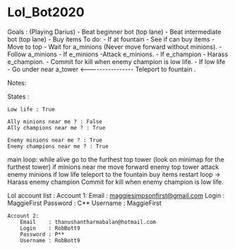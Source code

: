# Lol_Bot2020

Goals :
    (Playing Darius)
    - Beat beginner bot (top lane)
    - Beat intermediate bot (top lane)
    - Buy items
To do:
    <!-- - Buy items level 1. -->
    - If at fountain
        - See if can buy items
        - Move to top
            - Wait for a_minions (Never move forward without minions).
                - Follow a_minions
                - If e_minions
                    -Attack e_minions.
                - If e_champion
                    - Harass e_champion.
                - Commit for kill when enemy champion is low life.
                - If low life
                    - Go under near a_tower
    <---------------- Teleport to fountain .
                



Notes:

States :

    Low life : True
    
    Ally minions near me ? : False
    Ally champions near me ? : True

    Enemy minions near me ? : True
    Enemy champions near me ? : True



main loop:
    while alive
        go to the furthest top tower (look on minimap for the furthest tower)
        if minions near me
            move forward enemy top tower 
            attack enemy minions
            if low life
                teleport to the fountain
                buy items
                restart loop ->
            Harass enemy champion
            Commit for kill when enemy champion is low life.

Lol account list :
    Account 1:
        Email    : maggiesimpsonfirst@gmail.com
        Login    : MaggieFirst
        Password : C**
        Username : MaggieFirst

    Account 2:
        Email    : thanushantharmabalan@hotmail.com
        Login    : RobBott9
        Password : P**
        Username : RobBott9